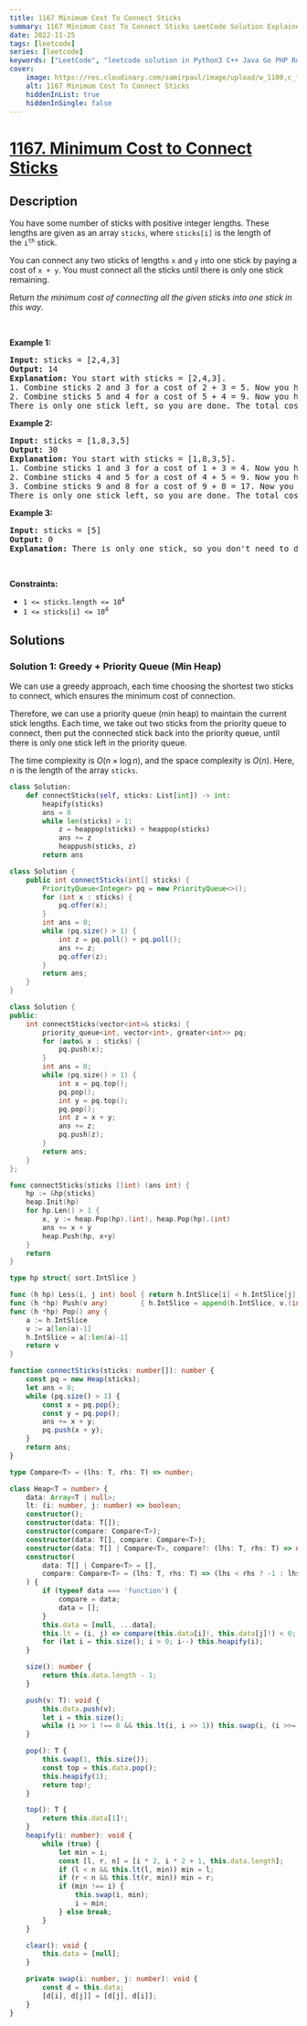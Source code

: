 ```yaml
---
title: 1167 Minimum Cost To Connect Sticks
summary: 1167 Minimum Cost To Connect Sticks LeetCode Solution Explained
date: 2022-11-25
tags: [leetcode]
series: [leetcode]
keywords: ["LeetCode", "leetcode solution in Python3 C++ Java Go PHP Ruby Swift TypeScript Rust C# JavaScript C", "1167 Minimum Cost To Connect Sticks LeetCode Solution Explained in all languages"]
cover:
    image: https://res.cloudinary.com/samirpaul/image/upload/w_1100,c_fit,co_rgb:FFFFFF,l_text:Arial_75_bold:1167 Minimum Cost To Connect Sticks - Solution Explained/problem-solving.webp
    alt: 1167 Minimum Cost To Connect Sticks
    hiddenInList: true
    hiddenInSingle: false
---
```



# [1167. Minimum Cost to Connect Sticks](https://leetcode.com/problems/minimum-cost-to-connect-sticks)


## Description

<p>You have some number of sticks with positive integer lengths. These lengths are given as an array&nbsp;<code>sticks</code>, where&nbsp;<code>sticks[i]</code>&nbsp;is the length of the&nbsp;<code>i<sup>th</sup></code>&nbsp;stick.</p>

<p>You can connect any two sticks of lengths <code>x</code> and <code>y</code> into one stick&nbsp;by paying a cost of <code>x + y</code>. You must connect&nbsp;all the sticks until there is only one stick remaining.</p>

<p>Return&nbsp;<em>the minimum cost of connecting all the given sticks into one stick in this way</em>.</p>

<p>&nbsp;</p>
<p><strong class="example">Example 1:</strong></p>

<pre>
<strong>Input:</strong> sticks = [2,4,3]
<strong>Output:</strong> 14
<strong>Explanation:</strong>&nbsp;You start with sticks = [2,4,3].
1. Combine sticks 2 and 3 for a cost of 2 + 3 = 5. Now you have sticks = [5,4].
2. Combine sticks 5 and 4 for a cost of 5 + 4 = 9. Now you have sticks = [9].
There is only one stick left, so you are done. The total cost is 5 + 9 = 14.
</pre>

<p><strong class="example">Example 2:</strong></p>

<pre>
<strong>Input:</strong> sticks = [1,8,3,5]
<strong>Output:</strong> 30
<strong>Explanation:</strong> You start with sticks = [1,8,3,5].
1. Combine sticks 1 and 3 for a cost of 1 + 3 = 4. Now you have sticks = [4,8,5].
2. Combine sticks 4 and 5 for a cost of 4 + 5 = 9. Now you have sticks = [9,8].
3. Combine sticks 9 and 8 for a cost of 9 + 8 = 17. Now you have sticks = [17].
There is only one stick left, so you are done. The total cost is 4 + 9 + 17 = 30.
</pre>

<p><strong class="example">Example 3:</strong></p>

<pre>
<strong>Input:</strong> sticks = [5]
<strong>Output:</strong> 0
<strong>Explanation:</strong> There is only one stick, so you don&#39;t need to do anything. The total cost is 0.
</pre>

<p>&nbsp;</p>
<p><strong>Constraints:</strong></p>

<ul>
	<li><code><span>1 &lt;= sticks.length &lt;= 10<sup>4</sup></span></code></li>
	<li><code><span>1 &lt;= sticks[i] &lt;= 10<sup>4</sup></span></code></li>
</ul>

## Solutions

### Solution 1: Greedy + Priority Queue (Min Heap)

We can use a greedy approach, each time choosing the shortest two sticks to connect, which ensures the minimum cost of connection.

Therefore, we can use a priority queue (min heap) to maintain the current stick lengths. Each time, we take out two sticks from the priority queue to connect, then put the connected stick back into the priority queue, until there is only one stick left in the priority queue.

The time complexity is $O(n \times \log n)$, and the space complexity is $O(n)$. Here, $n$ is the length of the array `sticks`.

<!-- tabs:start -->

```python
class Solution:
    def connectSticks(self, sticks: List[int]) -> int:
        heapify(sticks)
        ans = 0
        while len(sticks) > 1:
            z = heappop(sticks) + heappop(sticks)
            ans += z
            heappush(sticks, z)
        return ans
```

```java
class Solution {
    public int connectSticks(int[] sticks) {
        PriorityQueue<Integer> pq = new PriorityQueue<>();
        for (int x : sticks) {
            pq.offer(x);
        }
        int ans = 0;
        while (pq.size() > 1) {
            int z = pq.poll() + pq.poll();
            ans += z;
            pq.offer(z);
        }
        return ans;
    }
}
```

```cpp
class Solution {
public:
    int connectSticks(vector<int>& sticks) {
        priority_queue<int, vector<int>, greater<int>> pq;
        for (auto& x : sticks) {
            pq.push(x);
        }
        int ans = 0;
        while (pq.size() > 1) {
            int x = pq.top();
            pq.pop();
            int y = pq.top();
            pq.pop();
            int z = x + y;
            ans += z;
            pq.push(z);
        }
        return ans;
    }
};
```

```go
func connectSticks(sticks []int) (ans int) {
	hp := &hp{sticks}
	heap.Init(hp)
	for hp.Len() > 1 {
		x, y := heap.Pop(hp).(int), heap.Pop(hp).(int)
		ans += x + y
		heap.Push(hp, x+y)
	}
	return
}

type hp struct{ sort.IntSlice }

func (h hp) Less(i, j int) bool { return h.IntSlice[i] < h.IntSlice[j] }
func (h *hp) Push(v any)        { h.IntSlice = append(h.IntSlice, v.(int)) }
func (h *hp) Pop() any {
	a := h.IntSlice
	v := a[len(a)-1]
	h.IntSlice = a[:len(a)-1]
	return v
}
```

```ts
function connectSticks(sticks: number[]): number {
    const pq = new Heap(sticks);
    let ans = 0;
    while (pq.size() > 1) {
        const x = pq.pop();
        const y = pq.pop();
        ans += x + y;
        pq.push(x + y);
    }
    return ans;
}

type Compare<T> = (lhs: T, rhs: T) => number;

class Heap<T = number> {
    data: Array<T | null>;
    lt: (i: number, j: number) => boolean;
    constructor();
    constructor(data: T[]);
    constructor(compare: Compare<T>);
    constructor(data: T[], compare: Compare<T>);
    constructor(data: T[] | Compare<T>, compare?: (lhs: T, rhs: T) => number);
    constructor(
        data: T[] | Compare<T> = [],
        compare: Compare<T> = (lhs: T, rhs: T) => (lhs < rhs ? -1 : lhs > rhs ? 1 : 0),
    ) {
        if (typeof data === 'function') {
            compare = data;
            data = [];
        }
        this.data = [null, ...data];
        this.lt = (i, j) => compare(this.data[i]!, this.data[j]!) < 0;
        for (let i = this.size(); i > 0; i--) this.heapify(i);
    }

    size(): number {
        return this.data.length - 1;
    }

    push(v: T): void {
        this.data.push(v);
        let i = this.size();
        while (i >> 1 !== 0 && this.lt(i, i >> 1)) this.swap(i, (i >>= 1));
    }

    pop(): T {
        this.swap(1, this.size());
        const top = this.data.pop();
        this.heapify(1);
        return top!;
    }

    top(): T {
        return this.data[1]!;
    }
    heapify(i: number): void {
        while (true) {
            let min = i;
            const [l, r, n] = [i * 2, i * 2 + 1, this.data.length];
            if (l < n && this.lt(l, min)) min = l;
            if (r < n && this.lt(r, min)) min = r;
            if (min !== i) {
                this.swap(i, min);
                i = min;
            } else break;
        }
    }

    clear(): void {
        this.data = [null];
    }

    private swap(i: number, j: number): void {
        const d = this.data;
        [d[i], d[j]] = [d[j], d[i]];
    }
}
```

<!-- tabs:end -->

<!-- end -->
